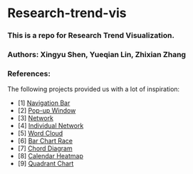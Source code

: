 # Research-trend-vis
 
### This is a repo for Research Trend Visualization.
### Authors: Xingyu Shen, Yueqian Lin, Zhixian Zhang

### References:

The following projects provided us with a lot of inspiration:
- [1] [Navigation Bar](https://codepen.io/piyushpd139/details/gOYvZPG)
- [2] [Pop-up Window](https://codepen.io/clarirri/details/ExjEzRo)
- [3] [Network](https://github.com/tdenzl/MarvelNetwork)
- [4] [Individual Network](https://github.com/Xovee/canv)
- [5] [Word Cloud](https://github.com/ecomfe/echarts-wordcloud)
- [6] [Bar Chart Race](https://github.com/FabDevGit/barchartrace)
- [7] [Chord Diagram](https://gist.github.com/databayou/c7ac49a23c275f0dd7548669595b8017)
- [8] [Calendar Heatmap](https://itnext.io/d3-v6-calendar-heat-map-c709fe20e737)
- [9] [Quadrant Chart](https://github.com/OSTUSA/ScatterPlot)
